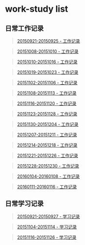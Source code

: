 # work-study list

## 日常工作记录

> [20150921-20150925 - 工作记录](https://github.com/daodaoliang/work-list/blob/master/work-list/2015-09-21.md)

> [20151008-20151010 - 工作记录](https://github.com/daodaoliang/work-list/blob/master/work-list/2015-10-10.md)

> [20151010-20151016 - 工作记录](https://github.com/daodaoliang/work-list/blob/master/work-list/2015-10-16.md)

> [20151019-20151023 - 工作记录](https://github.com/daodaoliang/work-list/blob/master/work-list/2015-10-19.md)

> [20151102-20151106 - 工作记录](https://github.com/daodaoliang/work-list/blob/master/work-list/2015-11-02.md)

> [20151108-20151113 - 工作记录](https://github.com/daodaoliang/work-list/blob/master/work-list/2015-11-10.md)

> [20151116-20151120 - 工作记录](https://github.com/daodaoliang/work-list/blob/master/work-list/2015-11-16.md)

> [20151123-20151128 - 工作记录](https://github.com/daodaoliang/work-list/blob/master/work-list/2015-11-23.md)

> [20151130-20151204 - 工作记录](https://github.com/daodaoliang/work-list/blob/master/work-list/2015-11-30.md)

> [20151207-20151211 - 工作记录](https://github.com/daodaoliang/work-list/blob/master/work-list/2015-12-07.md)

> [20151214-20151218 - 工作记录](https://github.com/daodaoliang/work-list/blob/master/work-list/2015-12-14.md)

> [20151221-20151226 - 工作记录](https://github.com/daodaoliang/work-list/blob/master/work-list/2015-12-21.md)

> [20151228-20151230 - 工作记录](https://github.com/daodaoliang/work-list/blob/master/work-list/2015-12-28.md)

> [20160104-20160108 - 工作记录](https://github.com/daodaoliang/work-list/blob/master/work-list/2016-01-04.md)

> [20160111-20160116 - 工作记录](https://github.com/daodaoliang/work-list/blob/master/work-list/2016-01-11.md)

## 日常学习记录

> [20150921-20150927 - 学习记录](https://github.com/daodaoliang/work-list/blob/master/study-list/2015-09-24.md)

> [20151104-20151114 - 学习记录](https://github.com/daodaoliang/work-list/blob/master/study-list/2015-11-04.md)

> [20151116-20151126 - 学习记录](https://github.com/daodaoliang/work-list/blob/master/study-list/2015-11-16.md)
